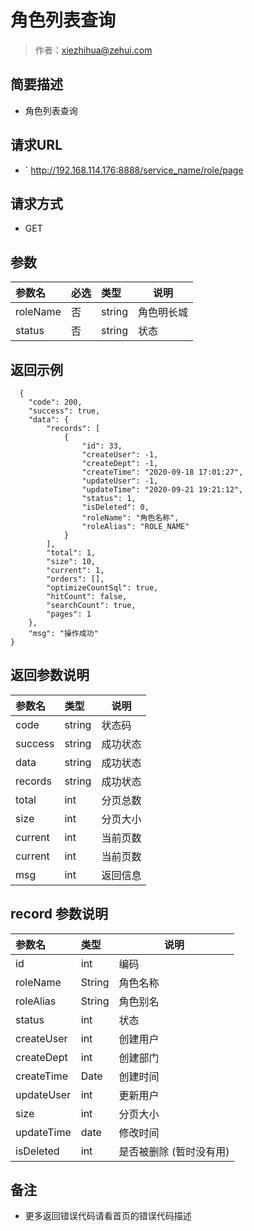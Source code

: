 # 角色列表查询

> 作者：xiezhihua@zehui.com

## 简要描述

- 角色列表查询

## 请求URL
- ` http://192.168.114.176:8888/service_name/role/page
  
## 请求方式
- GET 

## 参数

|参数名|必选|类型|说明|
|:----    |:---|:----- |-----   |
|roleName |否  |string |角色明长城  |
|status |否  |string | 状态    |

## 返回示例

```
  {
    "code": 200,
    "success": true,
    "data": {
        "records": [
            {
                "id": 33,
                "createUser": -1,
                "createDept": -1,
                "createTime": "2020-09-18 17:01:27",
                "updateUser": -1,
                "updateTime": "2020-09-21 19:21:12",
                "status": 1,
                "isDeleted": 0,
                "roleName": "角色名称",
                "roleAlias": "ROLE_NAME"
            }
        ],
        "total": 1,
        "size": 10,
        "current": 1,
        "orders": [],
        "optimizeCountSql": true,
        "hitCount": false,
        "searchCount": true,
        "pages": 1
    },
    "msg": "操作成功"
}
```

## 返回参数说明

|参数名|类型|说明|
|:-----  |:-----|-----                           |
|code |string   |状态码   |
|success |string   |成功状态   |
|data |string   |成功状态   |
|records |string   |成功状态   |
|total |int   |分页总数   |
|size |int   |分页大小   |
|current |int   |当前页数   |
|current |int   |当前页数   |
|msg |int   |返回信息   |

## record 参数说明

|参数名|类型|说明|
|:-----  |:-----|-----|
|id |int   |编码   |
|roleName |String   |角色名称   |
|roleAlias |String   |角色别名   |
|status |int   |状态   |
|createUser |int   |创建用户   |
|createDept |int   |创建部门   |
|createTime |Date   |创建时间   |
|updateUser |int  |更新用户  |
|size |int   |分页大小   |
|updateTime |date   |修改时间   |
|isDeleted |int   |是否被删除 (暂时没有用)   |




## 备注 

- 更多返回错误代码请看首页的错误代码描述